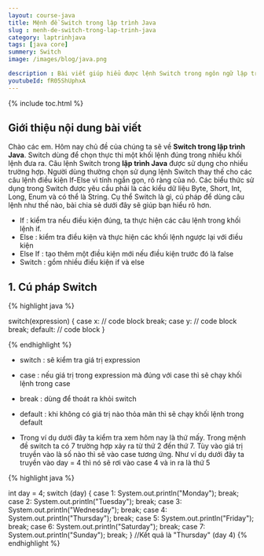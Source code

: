 ```yaml
---
layout: course-java
title: Mệnh đề Switch trong lập trình Java
slug : menh-de-switch-trong-lap-trinh-java
category: laptrinhjava
tags: [java core]
summery: Switch  
image: /images/blog/java.png

description : Bài viết giúp hiểu được lệnh Switch trong ngôn ngữ lập trình Java là gì? Cùng với các ví dụ cụ thể kèm theo, hướng dẫn cách thao tác, cú pháp thực hiện như thế nào với lệnh Switch để đạt được tối ưu nhất. Cũng như chỉ ra những lợi ích mà lệnh Switch mang lại khi sử dụng trong ngôn ngữ lập trình hướng đối tượng Java.
youtubeId: fR05ShUphxA
---
```


{% include toc.html %}

## **Giới thiệu nội dung bài viết**

Chào các em. Hôm nay chủ đề của chúng ta sẽ về <b>Switch trong lập trình Java</b>. Switch dùng để chọn thực thi một khối lệnh đúng trong nhiều khối lệnh đưa ra. Câu lệnh Switch trong <b>lập trình Java</b> được sử dụng cho nhiều trường hợp. Người dùng thường chọn sử dụng lệnh Switch thay thế cho các câu lệnh điều kiện If-Else vì tính ngắn gọn, rõ ràng của nó. Các biểu thức sử dụng trong Switch được yêu cầu phải là các kiểu dữ liệu Byte, Short, Int, Long, Enum và có thể là String. Cụ thể Switch là gì, cú pháp để dùng câu lệnh như thế nào, bài chia sẻ dưới đây sẽ giúp bạn hiểu rõ hơn.

- If : kiểm tra nếu điều kiện đúng, ta thực hiện các câu lệnh trong khối lệnh if.
- Else : kiểm tra điều kiện và  thực hiện các khối lệnh ngược lại với điều kiện
- Else If : tạo thêm một điều kiện mới nếu điều kiện trước đó là false
- Switch  : gồm nhiều điều kiện if và else

## **1. Cú pháp Switch**

{% highlight java  %}

switch(expression) {
  case x:
    // code block
    break;
  case y:
    // code block
    break;
  default:
    // code block
}

{% endhighlight %}

- switch : sẽ kiểm tra giá trị expression
- case   : nếu giá trị trong expression mà đúng với case thì sẽ chạy khối lệnh trong case
- break  : dùng để thoát ra khỏi switch
- default : khi không có giá trị nào thỏa mãn thì sẽ chạy khối lệnh trong default

- Trong ví dụ dưới đây ta kiểm tra xem hôm nay là thứ mấy. Trong mệnh đề switch ta có 7 trường hợp xảy ra từ thứ 2 đến thứ 7. Tùy vào giá trị truyền vào là số nào thì sẽ vào case tương ứng. Như ví dụ dưới đây ta truyền vào day = 4 thì nó sẽ rơi vào case 4 và in ra là thứ 5

{% highlight java  %}

int day = 4;
switch (day) {
  case 1:
    System.out.println("Monday");
    break;
  case 2:
    System.out.println("Tuesday");
    break;
  case 3:
    System.out.println("Wednesday");
    break;
  case 4:
    System.out.println("Thursday");
    break;
  case 5:
    System.out.println("Friday");
    break;
  case 6:
    System.out.println("Saturday");
    break;
  case 7:
    System.out.println("Sunday");
    break;
}
//Kết quả là "Thursday" (day 4)
{% endhighlight %}


















